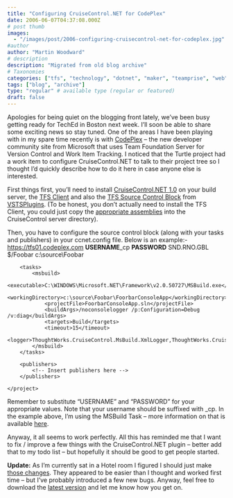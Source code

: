 ```yaml
---
title: "Configuring CruiseControl.NET for CodePlex"
date: 2006-06-07T04:37:08.000Z
# post thumb
images:
  - "/images/post/2006-configuring-cruisecontrol-net-for-codeplex.jpg"
#author
author: "Martin Woodward"
# description
description: "Migrated from old blog archive"
# Taxonomies
categories: ["tfs", "technology", "dotnet", "maker", "teamprise", "web", "programming"]
tags: ["blog", "archive"]
type: "regular" # available type (regular or featured)
draft: false
---
```

Apologies for being quiet on the blogging front lately, we’ve been busy getting ready for TechEd in Boston next week.  I’ll soon be able to share some exciting news so stay tuned.  One of the areas I have been playing with in my spare time recently is with [CodePlex](http://www.codeplex.com/) – the new developer community site from Microsoft that uses Team Foundation Server for Version Control and Work Item Tracking.  I noticed that the Turtle project had a work item to configure CruiseControl.NET to talk to their project tree so I thought I’d quickly describe how to do it here in case anyone else is interested.

First things first, you’ll need to install [CruiseControl.NET 1.0](http://ccnet.thoughtworks.com/) on your build server, the [TFS Client](http://download.microsoft.com/download/2/a/d/2ad44873-8ccb-4a1b-9c0d-23224b3ba34c/VSTFClient.img) and also the [TFS Source Control Block](http://prdownloads.sourceforge.net/vstsplugins/ccnet_vsts_plugin_1_2_0_bin.zip?download) from [VSTSPlugins](http://vstsplugins.sourceforge.net/).  (To be honest, you don’t actually need to install the TFS Client, you could just copy the [appropriate assemblies](http://vstsplugins.sourceforge.net/index.php/archives/news/2006/11) into the CruiseControl server directory).

Then, you have to configure the source control block (along with your tasks and publishers) in your ccnet.config file.  Below is an example:-
<cruisecontrol> 
    <project name="CodeplexExample"> 
        <sourcecontrol type="vsts" autoGetSource="true" applyLabel="false"> 
            <server>https://tfs01.codeplex.com</server> 
            <username>**USERNAME**_cp</username> 
            <password>**PASSWORD**</password> 
            <domain>SND.RNO.GBL</domain> 
            <project>$/Foobar</project> 
            <workingDirectory>c:\source\Foobar</workingDirectory> 
        </sourcecontrol> 

        <tasks> 
            <msbuild> 
                <executable>C:\WINDOWS\Microsoft.NET\Framework\v2.0.50727\MSBuild.exe</executable> 
                <workingDirectory>c:\source\Foobar\FoorbarConsoleApp</workingDirectory> 
                <projectFile>FoorbarConsoleApp.sln</projectFile> 
                <buildArgs>/noconsolelogger /p:Configuration=Debug /v:diag</buildArgs> 
                <targets>Build</targets> 
                <timeout>15</timeout> 
                <logger>ThoughtWorks.CruiseControl.MsBuild.XmlLogger,ThoughtWorks.CruiseControl.MsBuild.dll</logger> 
            </msbuild> 
        </tasks> 
         
        <publishers> 
            <!-- Insert publishers here --> 
        </publishers> 
         
    </project> 
</cruisecontrol>

Remember to substitute “USERNAME” and “PASSWORD” for your appropriate values.  Note that your username should be suffixed with _cp.  In the example above, I’m using the MSBuild Task – more information on that is available [here](http://confluence.public.thoughtworks.org/display/CCNET/MsBuild+Task).

Anyway, it all seems to work perfectly.  All this has reminded me that I want to fix / improve a few things with the CruiseControl.NET plugin – better add that to my todo list – but hopefully it should be good to get people started.

**Update:**  As I’m currently sat in a Hotel room I figured I should just make [those changes](http://vstsplugins.sourceforge.net/index.php/archives/news/2006/13).  They appeared to be easier than I thought and worked first time – but I’ve probably introduced a few new bugs.  Anyway, feel free to download the [latest version](http://vstsplugins.sourceforge.net/index.php/downloads/) and let me know how you get on.
